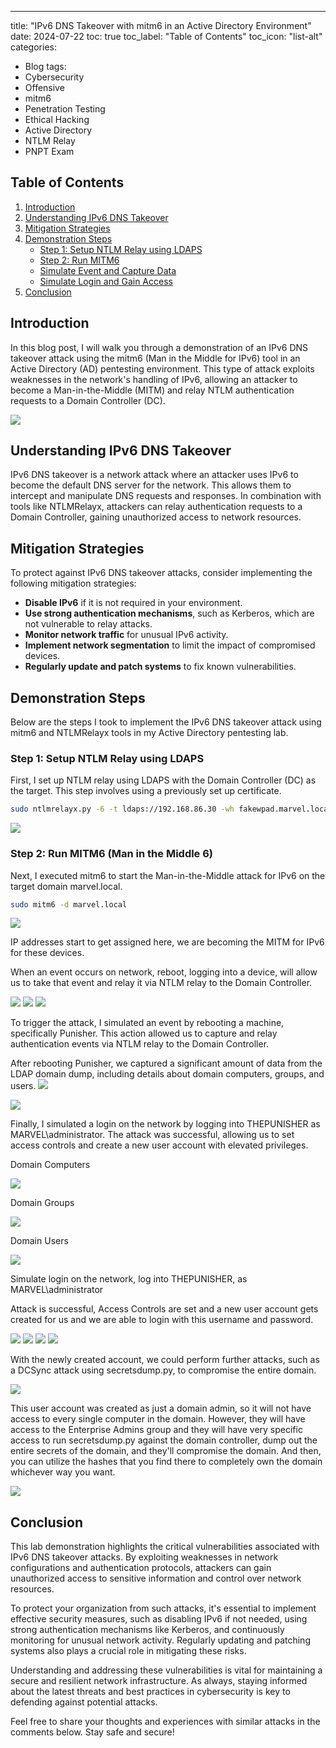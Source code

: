 ---
title: "IPv6 DNS Takeover with mitm6 in an Active Directory Environment"
date: 2024-07-22
toc: true
toc_label: "Table of Contents"
toc_icon: "list-alt"
categories:
  - Blog
tags:
  - Cybersecurity
  - Offensive
  - mitm6
  - Penetration Testing
  - Ethical Hacking
  - Active Directory
  - NTLM Relay
  - PNPT Exam


## Table of Contents
1. [Introduction](#introduction)
2. [Understanding IPv6 DNS Takeover](#understanding-ipv6-dns-takeover)
3. [Mitigation Strategies](#mitigation-strategies)
4. [Demonstration Steps](#demonstration-steps)
    - [Step 1: Setup NTLM Relay using LDAPS](#step-1-setup-ntlm-relay-using-ldaps)
    - [Step 2: Run MITM6](#step-2-run-mitm6)
    - [Simulate Event and Capture Data](#simulate-event-and-capture-data)
    - [Simulate Login and Gain Access](#simulate-login-and-gain-access)
5. [Conclusion](#conclusion)

## Introduction

In this blog post, I will walk you through a demonstration of an IPv6 DNS takeover attack using the mitm6 (Man in the Middle for IPv6) tool in an Active Directory (AD) pentesting environment. This type of attack exploits weaknesses in the network's handling of IPv6, allowing an attacker to become a Man-in-the-Middle (MITM) and relay NTLM authentication requests to a Domain Controller (DC).

<img src="/assets/images/tcm-academy/tcm-mitm6-1.png">


## Understanding IPv6 DNS Takeover

IPv6 DNS takeover is a network attack where an attacker uses IPv6 to become the default DNS server for the network. This allows them to intercept and manipulate DNS requests and responses. In combination with tools like NTLMRelayx, attackers can relay authentication requests to a Domain Controller, gaining unauthorized access to network resources.

## Mitigation Strategies

To protect against IPv6 DNS takeover attacks, consider implementing the following mitigation strategies:
- **Disable IPv6** if it is not required in your environment.
- **Use strong authentication mechanisms**, such as Kerberos, which are not vulnerable to relay attacks.
- **Monitor network traffic** for unusual IPv6 activity.
- **Implement network segmentation** to limit the impact of compromised devices.
- **Regularly update and patch systems** to fix known vulnerabilities.

## Demonstration Steps

Below are the steps I took to implement the IPv6 DNS takeover attack using mitm6 and NTLMRelayx tools in my Active Directory pentesting lab.

### Step 1: Setup NTLM Relay using LDAPS

First, I set up NTLM relay using LDAPS with the Domain Controller (DC) as the target. This step involves using a previously set up certificate.

```bash
sudo ntlmrelayx.py -6 -t ldaps://192.168.86.30 -wh fakewpad.marvel.local -l lootme
```
<img src="/assets/images/tcm-academy/tcm-mitm6-2.png">


### Step 2: Run MITM6 (Man in the Middle 6)

Next, I executed mitm6 to start the Man-in-the-Middle attack for IPv6 on the target domain marvel.local.

```bash
sudo mitm6 -d marvel.local
```



<img src="/assets/images/tcm-academy/tcm-mitm6-3.png">

IP addresses start to get assigned here, we are becoming the MITM for IPv6 for these devices. 



When an event occurs on network, reboot, logging into a device, will allow us to take that event and relay it via NTLM relay to the Domain Controller. 



<img src="/assets/images/tcm-academy/tcm-mitm6-4.png">


<img src="/assets/images/tcm-academy/tcm-mitm6-5.png">

<img src="/assets/images/tcm-academy/tcm-mitm6-6.png">


To trigger the attack, I simulated an event by rebooting a machine, specifically Punisher. This action allowed us to capture and relay authentication events via NTLM relay to the Domain Controller.

After rebooting Punisher, we captured a significant amount of data from the LDAP domain dump, including details about domain computers, groups, and users.
<img src="/assets/images/tcm-academy/tcm-mitm6-7.png">

<img src="/assets/images/tcm-academy/tcm-mitm6-8.png">

Finally, I simulated a login on the network by logging into THEPUNISHER as MARVEL\administrator. The attack was successful, allowing us to set access controls and create a new user account with elevated privileges.


Domain Computers

<img src="/assets/images/tcm-academy/tcm-mitm6-9.png">


Domain Groups

<img src="/assets/images/tcm-academy/tcm-mitm6-10.png">


Domain Users

<img src="/assets/images/tcm-academy/tcm-mitm6-11.png">

Simulate login on the network, log into THEPUNISHER, as MARVEL\administrator

Attack is successful, Access Controls are set and a new user account gets created for us and we are able to login with this username and password. 

<img src="/assets/images/tcm-academy/tcm-mitm6-12.png">

<img src="/assets/images/tcm-academy/tcm-mitm6-13.png">

<img src="/assets/images/tcm-academy/tcm-mitm6-14.png">

<img src="/assets/images/tcm-academy/tcm-mitm6-15.png">



With the newly created account, we could perform further attacks, such as a DCSync attack using secretsdump.py, to compromise the entire domain.


<img src="/assets/images/tcm-academy/tcm-mitm6-16.png">

This user account was created as just a domain admin, so it will not have access to every single computer in the domain. However, they will have access to the Enterprise Admins group and they will have very specific access to run secretsdump.py against the domain controller, dump out the entire secrets of the domain, and they'll compromise the domain.  And then, you can utilize the hashes that you find there to completely own the domain whichever way you want. 


<img src="/assets/images/tcm-academy/tcm-mitm6-17.png">

## Conclusion

This lab demonstration highlights the critical vulnerabilities associated with IPv6 DNS takeover attacks. By exploiting weaknesses in network configurations and authentication protocols, attackers can gain unauthorized access to sensitive information and control over network resources.

To protect your organization from such attacks, it's essential to implement effective security measures, such as disabling IPv6 if not needed, using strong authentication mechanisms like Kerberos, and continuously monitoring for unusual network activity. Regularly updating and patching systems also plays a crucial role in mitigating these risks.

Understanding and addressing these vulnerabilities is vital for maintaining a secure and resilient network infrastructure. As always, staying informed about the latest threats and best practices in cybersecurity is key to defending against potential attacks.

Feel free to share your thoughts and experiences with similar attacks in the comments below. Stay safe and secure!